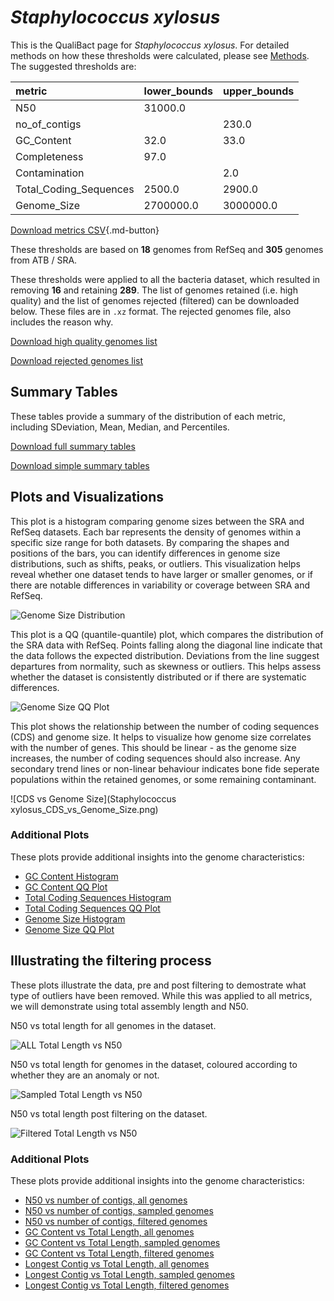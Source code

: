 # *Staphylococcus xylosus*

This is the QualiBact page for *Staphylococcus xylosus*. For detailed methods on how these thresholds were calculated, please see [Methods](../../methods.md).
The suggested thresholds are: 

| metric                 | lower_bounds   | upper_bounds   |
|:-----------------------|:---------------|:---------------|
| N50                    | 31000.0        |                |
| no_of_contigs          |                | 230.0          |
| GC_Content             | 32.0           | 33.0           |
| Completeness           | 97.0           |                |
| Contamination          |                | 2.0            |
| Total_Coding_Sequences | 2500.0         | 2900.0         |
| Genome_Size            | 2700000.0      | 3000000.0      |

[Download metrics CSV](Staphylococcus_xylosus_metrics.csv){.md-button}


These thresholds are based on **18** genomes from RefSeq and **305** genomes from ATB / SRA.

These thresholds were applied to all the bacteria dataset, which resulted in removing **16** and retaining **289**.
The list of genomes retained (i.e. high quality) and the list of genomes rejected (filtered) can be downloaded below. These files are in `.xz` format. The rejected genomes file, also includes the reason why.

[Download high quality genomes list](Staphylococcus_xylosus_high_quality_genomes.csv.xz)


[Download rejected genomes list](Staphylococcus_xylosus_filtered_out_genomes.csv.xz)



## Summary Tables
These tables provide a summary of the distribution of each metric, including SDeviation, Mean, Median, and Percentiles.

[Download full summary tables](summary.csv)

[Download simple summary tables](selected_summary.csv)

## Plots and Visualizations

This plot is a histogram comparing genome sizes between the SRA and RefSeq datasets. Each bar represents the density of genomes within a specific size range for both datasets. By comparing the shapes and positions of the bars, you can identify differences in genome size distributions, such as shifts, peaks, or outliers. This visualization helps reveal whether one dataset tends to have larger or smaller genomes, or if there are notable differences in variability or coverage between SRA and RefSeq.

![Genome Size Distribution](Genome_Size_refseq_histogram_kde.png)

This plot is a QQ (quantile-quantile) plot, which compares the distribution of the SRA data with RefSeq. Points falling along the diagonal line indicate that the data follows the expected distribution. Deviations from the line suggest departures from normality, such as skewness or outliers. This helps assess whether the dataset is consistently distributed or if there are systematic differences.

![Genome Size QQ Plot](Genome_Size_refseq_qqplot.png)

This plot shows the relationship between the number of coding sequences (CDS) and genome size. It helps to visualize how genome size correlates with the number of genes. This should be linear - as the genome size increases, the number of coding sequences should also increase. Any secondary trend lines or non-linear behaviour indicates bone fide seperate populations within the retained genomes, or some remaining contaminant. 

![CDS vs Genome Size](Staphylococcus xylosus_CDS_vs_Genome_Size.png)

### Additional Plots

These plots provide additional insights into the genome characteristics:

- [GC Content Histogram](GC_Content_refseq_histogram_kde.png)
- [GC Content QQ Plot](GC_Content_refseq_qqplot.png)
- [Total Coding Sequences Histogram](Total_Coding_Sequences_refseq_histogram_kde.png)
- [Total Coding Sequences QQ Plot](Total_Coding_Sequences_refseq_qqplot.png)
- [Genome Size Histogram](Genome_Size_refseq_histogram_kde.png)
- [Genome Size QQ Plot](Genome_Size_refseq_qqplot.png)
## Illustrating the filtering process
These plots illustrate the data, pre and post filtering to demostrate what type of outliers have been removed. While this was applied to all metrics, we will demonstrate using total assembly length and N50.

N50 vs total length for all genomes in the dataset.

![ALL Total Length vs N50](Staphylococcus_xylosus_all_total_length_N50.png)

N50 vs total length for genomes in the dataset, coloured according to whether they are an anomaly or not.

![Sampled Total Length vs N50](Staphylococcus_xylosus_sample_total_length_N50.png)

N50 vs total length post filtering on the dataset.

![Filtered Total Length vs N50](Staphylococcus_xylosus_filt_total_length_N50.png)

### Additional Plots

These plots provide additional insights into the genome characteristics:

- [N50 vs number of contigs, all genomes](Staphylococcus_xylosus_all_N50_number.png)
- [N50 vs number of contigs, sampled genomes](Staphylococcus_xylosus_sample_N50_number.png)
- [N50 vs number of contigs, filtered genomes](Staphylococcus_xylosus_filt_N50_number.png)
- [GC Content vs Total Length, all genomes](Staphylococcus_xylosus_all_total_length_GC_Content.png)
- [GC Content vs Total Length, sampled genomes](Staphylococcus_xylosus_sample_total_length_GC_Content.png)
- [GC Content vs Total Length, filtered genomes](Staphylococcus_xylosus_filt_total_length_GC_Content.png)
- [Longest Contig vs Total Length, all genomes](Staphylococcus_xylosus_all_total_length_longest.png)
- [Longest Contig vs Total Length, sampled genomes](Staphylococcus_xylosus_sample_total_length_longest.png)
- [Longest Contig vs Total Length, filtered genomes](Staphylococcus_xylosus_filt_total_length_longest.png)
